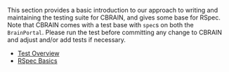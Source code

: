 This section provides a basic introduction to our approach to writing
and maintaining the testing suite for CBRAIN, and gives some base
for RSpec. Note that CBRAIN comes with a test base with `spec`s
on both the `BrainPortal`. Please run the test before committing any change to CBRAIN and adjust
and/or add tests if necessary.

* [Test Overview](Test-Overview.html)
* [RSpec Basics](RSpec-Basics.html)

